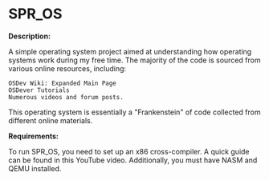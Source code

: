 # SPR_OS
**Description:**

A simple operating system project aimed at understanding how operating systems work during my free time. The majority of the code is sourced from various online resources, including:

    OSDev Wiki: Expanded Main Page
    OSDever Tutorials
    Numerous videos and forum posts.

This operating system is essentially a "Frankenstein" of code collected from different online materials.

**Requirements:**

To run SPR_OS, you need to set up an x86 cross-compiler. A quick guide can be found in this YouTube video. Additionally, you must have NASM and QEMU installed.
